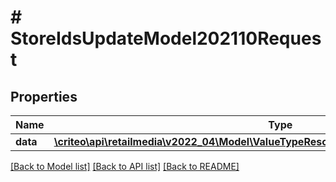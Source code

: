 # # StoreIdsUpdateModel202110Request

## Properties

Name | Type | Description | Notes
------------ | ------------- | ------------- | -------------
**data** | [**\criteo\api\retailmedia\v2022_04\Model\ValueTypeResourceOfStoreIdsUpdateModel202110**](ValueTypeResourceOfStoreIdsUpdateModel202110.md) |  | [optional]

[[Back to Model list]](../../README.md#models) [[Back to API list]](../../README.md#endpoints) [[Back to README]](../../README.md)
